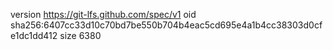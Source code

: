 version https://git-lfs.github.com/spec/v1
oid sha256:6407cc33d10c70bd7be550b704b4eac5cd695e4a1b4cc38303d0cfe1dc1dd412
size 6380
